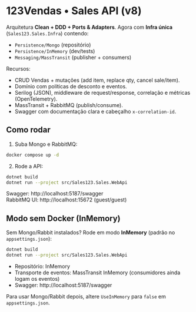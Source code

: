 
# 123Vendas • Sales API (v8)

Arquitetura **Clean + DDD + Ports & Adapters**. Agora com **Infra única** (`Sales123.Sales.Infra`) contendo:
- `Persistence/Mongo` (repositório)
- `Persistence/InMemory` (dev/tests)
- `Messaging/MassTransit` (publisher + consumers)

Recursos:
- CRUD Vendas + mutações (add item, replace qty, cancel sale/item).
- Domínio com políticas de desconto e eventos.
- Serilog (JSON), middleware de request/response, correlação e métricas (OpenTelemetry).
- MassTransit + RabbitMQ (publish/consume).
- Swagger com documentação clara e cabeçalho `x-correlation-id`.

## Como rodar

1) Suba Mongo e RabbitMQ:
```bash
docker compose up -d
```

2) Rode a API:
```bash
dotnet build
dotnet run --project src/Sales123.Sales.WebApi
```
Swagger: http://localhost:5187/swagger  
RabbitMQ UI: http://localhost:15672 (guest/guest)


## Modo sem Docker (InMemory)
Sem Mongo/Rabbit instalados? Rode em modo **InMemory** (padrão no `appsettings.json`):
```bash
dotnet build
dotnet run --project src/Sales123.Sales.WebApi
```
- Repositório: InMemory
- Transporte de eventos: MassTransit InMemory (consumidores ainda logam os eventos)
- Swagger: http://localhost:5187/swagger

Para usar Mongo/Rabbit depois, altere `UseInMemory` para `false` em `appsettings.json`.
